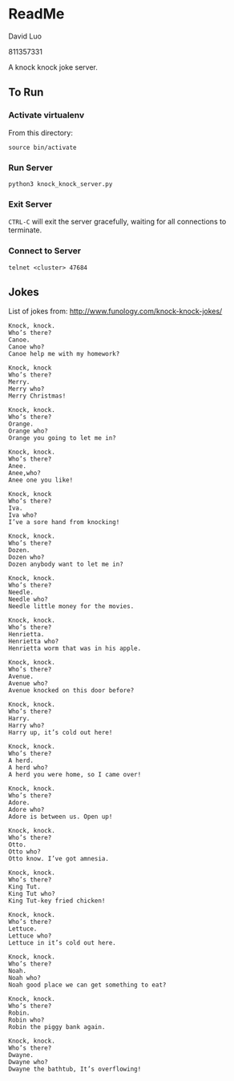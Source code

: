 # ReadMe

David Luo

811357331

A knock knock joke server.

## To Run

### Activate virtualenv

From this directory:

`source bin/activate`

### Run Server

`python3 knock_knock_server.py`

### Exit Server

`CTRL-C` will exit the server gracefully, waiting for all connections to terminate.

### Connect to Server

`telnet <cluster> 47684`

## Jokes

List of jokes from: http://www.funology.com/knock-knock-jokes/

```
Knock, knock.
Who’s there?
Canoe.
Canoe who?
Canoe help me with my homework?

Knock, knock
Who’s there?
Merry.
Merry who?
Merry Christmas!

Knock, knock.
Who’s there?
Orange.
Orange who?
Orange you going to let me in?

Knock, knock.
Who’s there?
Anee.
Anee,who?
Anee one you like!

Knock, knock
Who’s there?
Iva.
Iva who?
I’ve a sore hand from knocking!

Knock, knock.
Who’s there?
Dozen.
Dozen who?
Dozen anybody want to let me in?

Knock, knock.
Who’s there?
Needle.
Needle who?
Needle little money for the movies.

Knock, knock.
Who’s there?
Henrietta.
Henrietta who?
Henrietta worm that was in his apple.

Knock, knock.
Who’s there?
Avenue.
Avenue who?
Avenue knocked on this door before?

Knock, knock.
Who’s there?
Harry.
Harry who?
Harry up, it’s cold out here!

Knock, knock.
Who’s there?
A herd.
A herd who?
A herd you were home, so I came over!

Knock, knock.
Who’s there?
Adore.
Adore who?
Adore is between us. Open up!

Knock, knock.
Who’s there?
Otto.
Otto who?
Otto know. I’ve got amnesia.

Knock, knock.
Who’s there?
King Tut.
King Tut who?
King Tut-key fried chicken!

Knock, knock.
Who’s there?
Lettuce.
Lettuce who?
Lettuce in it’s cold out here.

Knock, knock.
Who’s there?
Noah.
Noah who?
Noah good place we can get something to eat?

Knock, knock.
Who’s there?
Robin.
Robin who?
Robin the piggy bank again.

Knock, knock.
Who’s there?
Dwayne.
Dwayne who?
Dwayne the bathtub, It’s overflowing!
```
